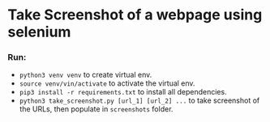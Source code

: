 # Take Screenshot of a webpage using selenium

### Run:
+ `python3 venv venv` to create virtual env.
+ `source venv/vin/activate` to activate the virtual env.
+ `pip3 install -r requirements.txt` to install all dependencies.
+ `python3 take_screenshot.py [url_1] [url_2] ...` to take screenshot of the URLs, then populate in `screenshots` folder.
